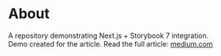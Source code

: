 # About

A repository demonstrating Next.js + Storybook 7 integration. <br>
Demo created for the article. Read the full article: [medium.com](https://medium.com/@michu2k/storybook-7-integration-with-next-js-eda4b1c1d465)
